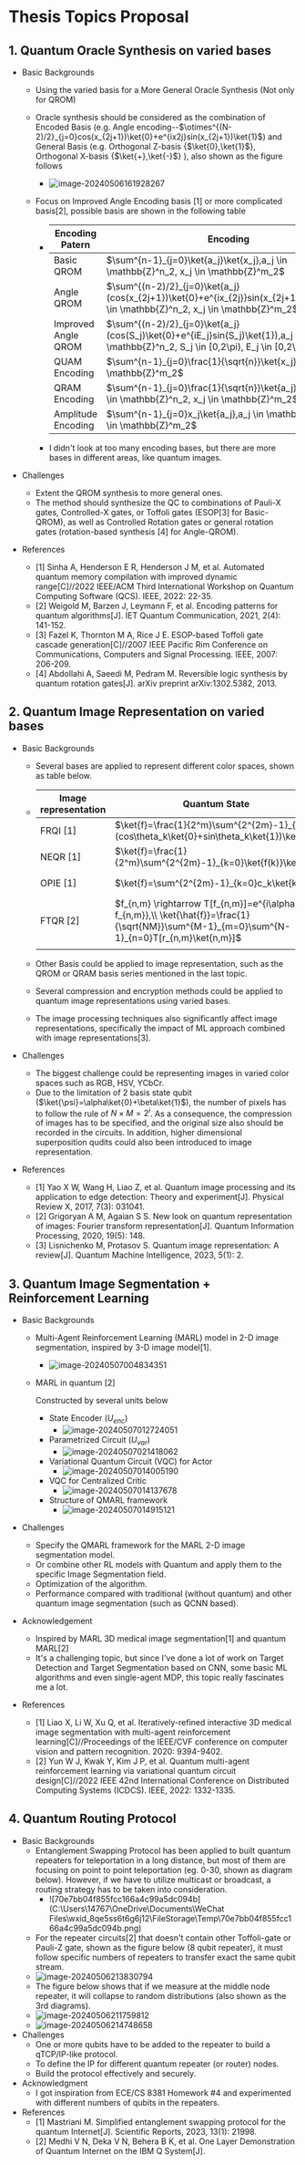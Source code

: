 # Thesis Topics Proposal

## 1. Quantum Oracle Synthesis on varied bases

- Basic Backgrounds

  - Using the varied basis for a More General Oracle Synthesis (Not only for QROM)

  - Oracle synthesis should be considered as the combination of Encoded Basis (e.g. Angle encoding--$\otimes^{(N-2)/2}_{j=0}cos(x_{2j+1})\ket{0}+e^{ix2j}sin(x_{2j+1})\ket{1}$) and General Basis (e.g. Orthogonal Z-basis {$\ket{0},\ket{1}$}, Orthogonal X-basis {$\ket{+},\ket{-}$} ), also shown as the figure follows

    - ![image-20240506161928267](C:\Users\14767\AppData\Roaming\Typora\typora-user-images\image-20240506161928267.png)

  - Focus on Improved Angle Encoding basis [1] or more complicated basis[2], possible basis are shown in the following table

    - | Encoding Patern     | Encoding                                                     |
      | ------------------- | ------------------------------------------------------------ |
      | Basic QROM          | $\sum^{n-1}_{j=0}\ket{a_j}\ket{x_j},a_j  \in \mathbb{Z}^n_2, x_j \in \mathbb{Z}^m_2$ |
      | Angle QROM          | $\sum^{(n-2)/2}_{j=0}\ket{a_j}(cos(x_{2j+1})\ket{0}+e^{ix_{2j}}sin(x_{2j+1})\ket{1}),a_j  \in \mathbb{Z}^n_2, x_j \in \mathbb{Z}^m_2$ |
      | Improved Angle QROM | $\sum^{(n-2)/2}_{j=0}\ket{a_j}(cos(S_j)\ket{0}+e^{iE_j}sin(S_j)\ket{1}),a_j  \in \mathbb{Z}^n_2, S_j \in [0,2\pi), E_j \in [0,2\pi)$ |
      | QUAM Encoding       | $\sum^{n-1}_{j=0}\frac{1}{\sqrt{n}}\ket{x_j},x_j \in \mathbb{Z}^m_2$ |
      | QRAM Encoding       | $\sum^{n-1}_{j=0}\frac{1}{\sqrt{n}}\ket{a_j}\ket{x_j},a_j  \in \mathbb{Z}^n_2, x_j \in \mathbb{Z}^m_2$ |
      | Amplitude Encoding  | $\sum^{n-1}_{j=0}x_j\ket{a_j},a_j  \in \mathbb{Z}^n_2,x_j \in \mathbb{Z}^m_2$ |

    - I didn't look at too many encoding bases, but there are more bases in different areas, like quantum images. 

- Challenges

  - Extent the QROM synthesis to more general ones.
  - The method should synthesize the QC to combinations of Pauli-X gates, Controlled-X gates, or Toffoli gates (ESOP[3] for Basic-QROM), as well as Controlled Rotation gates or general rotation gates (rotation-based synthesis [4] for Angle-QROM).

- References

  - [1] Sinha A, Henderson E R, Henderson J M, et al. Automated quantum memory compilation with improved dynamic range[C]//2022 IEEE/ACM Third International Workshop on Quantum Computing Software (QCS). IEEE, 2022: 22-35.
  - [2] Weigold M, Barzen J, Leymann F, et al. Encoding patterns for quantum algorithms[J]. IET Quantum Communication, 2021, 2(4): 141-152.
  - [3] Fazel K, Thornton M A, Rice J E. ESOP-based Toffoli gate cascade generation[C]//2007 IEEE Pacific Rim Conference on Communications, Computers and Signal Processing. IEEE, 2007: 206-209.
  - [4] Abdollahi A, Saeedi M, Pedram M. Reversible logic synthesis by quantum rotation gates[J]. arXiv preprint arXiv:1302.5382, 2013.

## 2. Quantum Image Representation on varied bases

- Basic Backgrounds

  - Several bases are applied to represent different color spaces, shown as table below.

  - | Image representation | Quantum State                                                | Basis                 |
    | -------------------- | ------------------------------------------------------------ | --------------------- |
    | FRQI [1]             | $\ket{f}=\frac{1}{2^m}\sum^{2^{2m}-1}_{k=0}(cos\theta_k\ket{0}+sin\theta_k\ket{1})\ket{k}$ | Angle                 |
    | NEQR [1]             | $\ket{f}=\frac{1}{2^m}\sum^{2^{2m}-1}_{k=0}\ket{f(k)}\ket{k}$ | basis of qubits       |
    | OPIE [1]             | $\ket{f}=\sum^{2^{2m}-1}_{k=0}c_k\ket{k}$                    | probability amplitude |
    | FTQR [2]             | $f_{n,m} \rightarrow T[f_{n,m}]=e^{i\alpha f_{n,m}},\\ \ket{\hat{f}}=\frac{1}{\sqrt{NM}}\sum^{M-1}_{m=0}\sum^{N-1}_{n=0}T[r_{n,m}\ket{n,m}]$ |                       |
    |                      |                                                              |                       |

  - Other Basis could be applied to image representation, such as the QROM or QRAM basis series mentioned in the last topic.

  - Several compression and encryption methods could be applied to quantum image representations using varied bases.

  - The image processing techniques also significantly affect image representations, specifically the impact of ML approach combined with image representations[3]. 

- Challenges

  - The biggest challenge could be representing images in varied color spaces such as RGB, HSV, YCbCr.
  - Due to the limitation of 2 basis state qubit ($\ket{\psi}=\alpha\ket{0}+\beta\ket{1}$), the number of pixels has to follow the rule of $N\times M=2^i$. As a consequence, the compression of images has to be specified, and the original size also should be recorded in the circuits. In addition, higher dimensional superposition qudits could also been introduced to image representation.

- References 

  - [1] Yao X W, Wang H, Liao Z, et al. Quantum image processing and its application to edge detection: Theory and experiment[J]. Physical Review X, 2017, 7(3): 031041.
  - [2] Grigoryan A M, Agaian S S. New look on quantum representation of images: Fourier transform representation[J]. Quantum Information Processing, 2020, 19(5): 148.
  - [3] Lisnichenko M, Protasov S. Quantum image representation: A review[J]. Quantum Machine Intelligence, 2023, 5(1): 2.

## 3. Quantum Image Segmentation + Reinforcement Learning

- Basic Backgrounds

  - Multi-Agent Reinforcement Learning (MARL) model in 2-D image segmentation, inspired by 3-D image model[1].

    - ![image-20240507004834351](C:\Users\14767\AppData\Roaming\Typora\typora-user-images\image-20240507004834351.png)

  - MARL in quantum [2]

    Constructed by several units below

    - State Encoder ($U_{enc}$)
      - ![image-20240507012724051](C:\Users\14767\AppData\Roaming\Typora\typora-user-images\image-20240507012724051.png)
    - Parametrized Circuit ($U_{var}$)
      - ![image-20240507021418062](C:\Users\14767\AppData\Roaming\Typora\typora-user-images\image-20240507021418062.png)
    - Variational Quantum Circuit (VQC) for Actor
      - ![image-20240507014005190](C:\Users\14767\AppData\Roaming\Typora\typora-user-images\image-20240507014005190.png)
    - VQC for Centralized Critic
      - ![image-20240507014137678](C:\Users\14767\AppData\Roaming\Typora\typora-user-images\image-20240507014137678.png)
    - Structure of QMARL framework
      - ![image-20240507014915121](C:\Users\14767\AppData\Roaming\Typora\typora-user-images\image-20240507014915121.png)

- Challenges

  - Specify the QMARL framework for the MARL 2-D image segmentation model.
  - Or combine other RL models with Quantum and apply them to the specific Image Segmentation field.
  - Optimization of the algorithm.
  - Performance compared with traditional (without quantum) and other quantum image segmentation (such as QCNN based).

- Acknowledgement

  - Inspired by MARL 3D medical image segmentation[1] and  quantum MARL[2]
  - It's a challenging topic, but since I've done a lot of work on Target Detection and Target Segmentation based on CNN, some basic ML algorithms and even single-agent MDP, this topic really fascinates me a lot.

- References
  - [1] Liao X, Li W, Xu Q, et al. Iteratively-refined interactive 3D medical image segmentation with multi-agent reinforcement learning[C]//Proceedings of the IEEE/CVF conference on computer vision and pattern recognition. 2020: 9394-9402.
  - [2] Yun W J, Kwak Y, Kim J P, et al. Quantum multi-agent reinforcement learning via variational quantum circuit design[C]//2022 IEEE 42nd International Conference on Distributed Computing Systems (ICDCS). IEEE, 2022: 1332-1335.

## 4. Quantum Routing Protocol

- Basic Backgrounds
  - Entanglement Swapping Protocol has been applied to built quantum repeaters for teleportation in a long distance, but most of them are focusing on point to point teleportation (eg. 0-30, shown as diagram below). However, if we have to utilize multicast or broadcast, a routing strategy has to be taken into consideration.
    - ![70e7bb04f855fcc166a4c99a5dc094b](C:\Users\14767\OneDrive\Documents\WeChat Files\wxid_8qe5ss6t6g6j12\FileStorage\Temp\70e7bb04f855fcc166a4c99a5dc094b.png)
  - For the repeater circuits[2] that doesn't contain other Toffoli-gate or Pauli-Z gate, shown as the figure below (8 qubit repeater), it must follow specific numbers of repeaters to transfer exact the same qubit stream.
  - ![image-20240506213830794](C:\Users\14767\AppData\Roaming\Typora\typora-user-images\image-20240506213830794.png)
  - The figure below shows that if we measure at the middle node repeater, it will collapse to random distributions (also shown as the 3rd diagrams).
  - ![image-20240506211759812](C:\Users\14767\AppData\Roaming\Typora\typora-user-images\image-20240506211759812.png)
  - ![image-20240506214748658](C:\Users\14767\AppData\Roaming\Typora\typora-user-images\image-20240506214748658.png)
- Challenges
  - One or more qubits have to be added to the repeater to build a qTCP/IP-like protocol.
  - To define the IP for different quantum repeater (or router) nodes.
  - Build the protocol effectively and securely.
- Acknowledgment
  - I got inspiration from ECE/CS 8381 Homework #4 and experimented with different numbers of qubits in the repeaters.
- References
  - [1] Mastriani M. Simplified entanglement swapping protocol for the quantum Internet[J]. Scientific Reports, 2023, 13(1): 21998.
  - [2] Medhi V N, Deka V N, Behera B K, et al. One Layer Demonstration of Quantum Internet on the IBM Q System[J].
